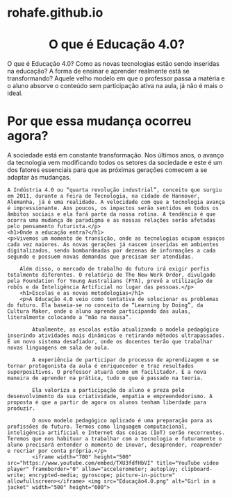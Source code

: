 # rohafe.github.io
<!DOCTYPE html>
<html lang="pt-br">
<head>
    <meta charset="UTF-8">
    <meta http-equiv="X-UA-Compatible" content="IE=edge">
    <meta name="viewport" content="width=device-width, initial-scale=1.0">
    <title>Document</title>
    <link rel="stylesheet" type="text/css" href="style.css" />
</head>
<body>  
 <center><h1>O que é Educação 4.0?</h1></center>
 <p>O que é Educação 4.0? Como as novas tecnologias estão sendo inseridas na educação? A forma de ensinar e aprender realmente está se transformando? Aquele velho modelo em que o professor passa a matéria e o aluno absorve o conteúdo sem participação ativa na aula, já não é mais o ideal.</p>
 <h1>Por que essa mudança ocorreu agora?</h1>
 <p>A sociedade está em constante transformação. Nos últimos anos, o avanço da tecnologia vem modificando todos os setores da sociedade e este é um dos fatores essenciais para que as próximas gerações comecem a se adaptar às mudanças.

    A Indústria 4.0 ou “quarta revolução industrial”, conceito que surgiu em 2011, durante a Feira de Tecnologia, na cidade de Hannover, Alemanha, já é uma realidade. A velocidade com que a tecnologia avança é impressionante. Aos poucos, os impactos serão sentidos em todos os âmbitos sociais e ela fará parte da nossa rotina. A tendência é que ocorra uma mudança de paradigma e as nossas relações serão afetadas pelo pensamento futurista.</p>
    <h1>Onde a educação entra?</h1>
    <p>Vivemos um momento de transição, onde as tecnologias ocupam espaços cada vez maiores. As novas gerações já nascem inseridas em ambientes digitalizados, sendo bombardeadas por dezenas de informações a cada segundo e possuem novas demandas que precisam ser atendidas.

        Além disso, o mercado de trabalho do futuro irá exigir perfis totalmente diferentes. O relatório de The New Work Order, divulgado pela Foundation for Young Australians (FYA), prevê a utilização de robôs e da Inteligência Artificial no lugar das pessoas.</p>
        <h1>Escolas e as novas metodologias</h1>
        <p>A Educação 4.0 veio como tentativa de solucionar os problemas do futuro. Ela baseia-se no conceito de “Learning by Doing”, da Cultura Maker, onde o aluno aprende participando das aulas, literalmente colocando a “mão na massa”.

            Atualmente, as escolas estão atualizando o modelo pedagógico inserindo atividades mais dinâmicas e retirando métodos ultrapassados. É um novo sistema desafiador, onde os docentes terão que trabalhar novas linguagens em sala de aula.
            
            A experiência de participar do processo de aprendizagem e se tornar protagonista da aula é enriquecedor e traz resultados superpositivos. O professor atuará como um facilitador. É a nova maneira de aprender na prática, tudo o que é passado na teoria.
            
            Ela valoriza a participação do aluno e preza pelo desenvolvimento da sua criatividade, empatia e empreendedorismo. A proposta é que a partir de agora os alunos tenham liberdade para produzir.
            
            O novo modelo pedagógico aplicado é uma preparação para as profissões do futuro. Termos como linguagem computacional, inteligência artificial e Internet das coisas (IoT) serão recorrentes. Teremos que nos habituar a trabalhar com a tecnologia e futuramente o aluno precisará entender o momento de inovar, desaprender, reaprender e recriar por conta própria.</p>
            <iframe width="700" height="500" src="https://www.youtube.com/embed/TXU3fdfHbVI" title="YouTube video player" frameborder="0" allow="accelerometer; autoplay; clipboard-write; encrypted-media; gyroscope; picture-in-picture" allowfullscreen></iframe> <img src="Educação4.0.png" alt="Girl in a jacket" width="500" height="600">
</body>
</html>
